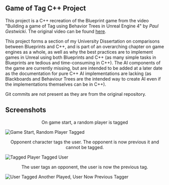 ## Game of Tag C++ Project

This project is a C++ recreation of the Blueprint game from the video "Building a game of Tag using Behavior Trees in Unreal Engine 4" by *Paul Gestwicki*. The original video can be found [here](https://youtu.be/vXtfOM4Vy8w).

This project forms a section of my University Dissertation on comparisons between Blueprints and C++, and is part of an overarching chapter on game engines as a whole, as well as why the best practices are to implement games in Unreal using both Blueprints and C++ (as many simple tasks in Blueprints are tedious and time-consuming in C++). 
The AI components of the game are currently missing, but are intended to be added at a later date as the documentation for pure C++ AI implementations are lacking (as Blackboards and Behaviour Trees are the intended way to create AI even if the implementations themselves can be in C++).

Git commits are not present as they are from the original repository.

## Screenshots

<Center>On game start, a random player is tagged</center>

![Game Start, Random Player Tagged](https://i.imgur.com/VHOsDYQ.png)
<Center> Opponent character tags the user. The opponent is now previous it and cannot be tagged.</center>

![Tagged Player Tagged User](https://i.imgur.com/Jpn4Gg8.png)
<Center>The user tags an opponent, the user is now the previous tag.</center>

![User Tagged Another Played, User Now Previous Tagger](https://i.imgur.com/SRnNk7i.png)

